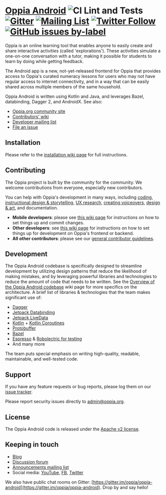 # [Oppia Android](https://www.oppia.org) ![CI Lint and Tests](https://github.com/oppia/oppia-android/workflows/CI%20Lint%20and%20Tests/badge.svg?branch=develop) [![Gitter](https://badges.gitter.im/oppia/oppia-android.svg)](https://gitter.im/oppia/oppia-android?utm_source=badge&utm_medium=badge&utm_campaign=pr-badge) [![Mailing List](https://img.shields.io/badge/Mailing%20oppia-android-dev.svg)](mailto:oppia-android-dev@googlegroups.com) [![Twitter Follow](https://img.shields.io/twitter/follow/oppiaorg.svg?style=social&label=Follow&maxAge=2592000?style=flat-square)](https://twitter.com/oppiaorg) [![GitHub issues by-label](https://img.shields.io/github/issues/oppia/oppia-android/good%20first%20issue.svg)](https://github.com/oppia/oppia-android/issues?q=is%3Aopen+is%3Aissue+label%3A%22good+first+issue%22)

Oppia is an online learning tool that enables anyone to easily create and share interactive activities (called 'explorations'). These activities simulate a one-on-one conversation with a tutor, making it possible for students to learn by doing while getting feedback.

The Android app is a new, not-yet-released frontend for Oppia that provides access to Oppia's curated numeracy lessons for users who may not have regular access to internet connectivity, and in a way that can be easily shared across multiple members of the same household.

Oppia Android is written using Kotlin and Java, and leverages Bazel, databinding, Dagger 2, and AndroidX. See also:

  * [Oppia.org community site](https://www.oppia.org)
  * [Contributors' wiki](https://github.com/oppia/oppia-android/wiki)
  * [Developer mailing list](http://groups.google.com/group/oppia-android-dev)
  * [File an issue](https://github.com/oppia/oppia-android/issues/new/choose)

## Installation

Please refer to the [installation wiki page](https://github.com/oppia/oppia-android/wiki#installation) for full instructions.

## Contributing

The Oppia project is built by the community for the community. We welcome contributions from everyone, especially new contributors.

You can help with Oppia's development in many ways, including [coding](https://github.com/oppia/oppia-android/wiki#instructions-for-making-a-code-change), [instructional design & storytelling](https://github.com/oppia/oppia/wiki/Teaching-with-Oppia), [UX research](https://github.com/oppia/oppia/wiki/Conducting-research-with-students), [creating voiceovers](https://github.com/oppia/oppia/wiki/Instructions-for-voice-artists), [design & art](https://github.com/oppia/oppia/wiki/Contributing-to-Oppia%27s-design), and documentation.
  * **Mobile developers**: please see [this wiki page](https://github.com/oppia/oppia-android/wiki#instructions-for-making-a-code-change) for instructions on how to set things up and commit changes.
  * **Other developers**: see [this wiki page](https://github.com/oppia/oppia/wiki/Contributing-code-to-Oppia#setting-things-up) for instructions on how to set things up for development on Oppia's frontend or backend.
  * **All other contributors**: please see our [general contributor guidelines](https://github.com/oppia/oppia/wiki).


## Development
The Oppia Android codebase is specifically designed to streamline development by utilizing design patterns that reduce the likelihood of making mistakes, and by leveraging powerful libraries and technologies to reduce the amount of code that needs to be written. See the [Overview of the Oppia Android codebase](https://github.com/oppia/oppia-android/wiki/Overview-of-the-Oppia-Android-codebase-and-architecture) wiki page for more specifics on the architecture. A brief list of libraries & technologies that the team makes significant use of:
- [Dagger](https://dagger.dev/)
- [Jetpack Databinding](https://developer.android.com/topic/libraries/data-binding)
- [Jetpack LiveData](https://developer.android.com/topic/libraries/architecture/livedata)
- [Kotlin](https://kotlinlang.org/) + [Kotlin Coroutines](https://kotlinlang.org/docs/reference/coroutines-overview.html)
- [Protobuffer](https://developers.google.com/protocol-buffers)
- [Bazel](https://bazel.build/)
- [Espresso](https://developer.android.com/training/testing/espresso) & [Robolectric for testing](http://robolectric.org/)
- And many more

The team puts special emphasis on writing high-quality, readable, maintainable, and well-tested code.


## Support

If you have any feature requests or bug reports, please log them on our [issue tracker](https://github.com/oppia/oppia-android/issues/new/choose).

Please report security issues directly to admin@oppia.org.


## License

The Oppia Android code is released under the [Apache v2 license](https://github.com/oppia/oppia-android/blob/develop/LICENSE).


## Keeping in touch

  * [Blog](https://medium.com/oppia-org)
  * [Discussion forum](http://groups.google.com/group/oppia)
  * [Announcements mailing list](http://groups.google.com/group/oppia-announce)
  * Social media: [YouTube](https://www.youtube.com/channel/UC5c1G7BNDCfv1rczcBp9FPw), [FB](https://www.facebook.com/oppiaorg), [Twitter](https://twitter.com/oppiaorg)

We also have public chat rooms on Gitter: [https://gitter.im/oppia/oppia-android](https://gitter.im/oppia/oppia-android). Drop by and say hello!
